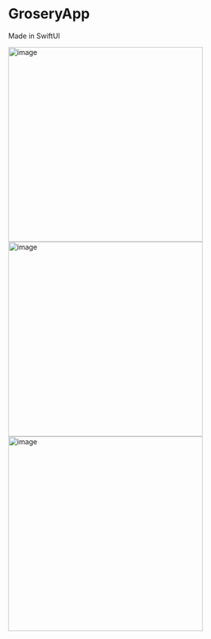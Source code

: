 # GroseryApp
Made in SwiftUI

<img width="392" alt="image" src="https://user-images.githubusercontent.com/49013250/226192292-66994a9c-9e7b-49ed-91b9-8232fdce8aca.png">
<img width="392" alt="image" src="https://user-images.githubusercontent.com/49013250/226192300-c6c22df0-4aed-47fc-bb01-20412f3e00c8.png">
<img width="392" alt="image" src="https://user-images.githubusercontent.com/49013250/226192307-8d46db62-ef53-454c-a4d6-974e3adfb55f.png">

